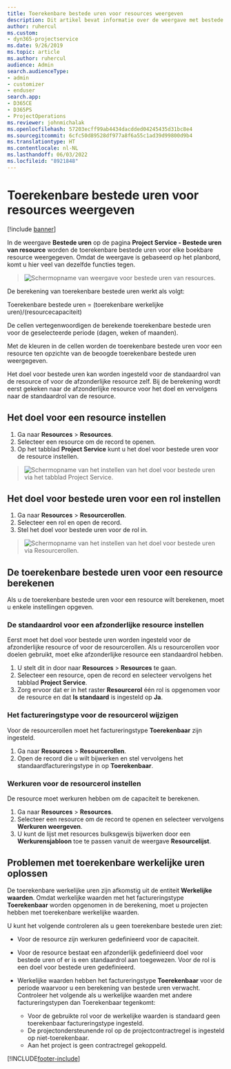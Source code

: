 ```yaml
---
title: Toerekenbare bestede uren voor resources weergeven
description: Dit artikel bevat informatie over de weergave met bestede uren van resources.
author: ruhercul
ms.custom:
- dyn365-projectservice
ms.date: 9/26/2019
ms.topic: article
ms.author: ruhercul
audience: Admin
search.audienceType:
- admin
- customizer
- enduser
search.app:
- D365CE
- D365PS
- ProjectOperations
ms.reviewer: johnmichalak
ms.openlocfilehash: 57203ecff99ab4434dacdded04245435d31bc8e4
ms.sourcegitcommit: 6cfc50d89528df977a8f6a55c1ad39d99800d9b4
ms.translationtype: HT
ms.contentlocale: nl-NL
ms.lasthandoff: 06/03/2022
ms.locfileid: "8921848"
---
```

# <a name="view-chargeable-utilization-for-resources"></a>Toerekenbare bestede uren voor resources weergeven

[!include [banner](../includes/psa-now-project-operations.md)]
 
In de weergave **Bestede uren** op de pagina **Project Service - Bestede uren van resource** worden de toerekenbare bestede uren voor elke boekbare resource weergegeven. Omdat de weergave is gebaseerd op het planbord, komt u hier veel van dezelfde functies tegen.

> ![Schermopname van weergave voor bestede uren van resources.](media/FAQ-utilization-1.png)
 

De berekening van toerekenbare bestede uren werkt als volgt:

   Toerekenbare bestede uren = (toerekenbare werkelijke uren)/(resourcecapaciteit)

De cellen vertegenwoordigen de berekende toerekenbare bestede uren voor de geselecteerde periode (dagen, weken of maanden).

Met de kleuren in de cellen worden de toerekenbare bestede uren voor een resource ten opzichte van de beoogde toerekenbare bestede uren weergegeven. 

Het doel voor bestede uren kan worden ingesteld voor de standaardrol van de resource of voor de afzonderlijke resource zelf. Bij de berekening wordt eerst gekeken naar de afzonderlijke resource voor het doel en vervolgens naar de standaardrol van de resource.

## <a name="set-target-on-a-resource"></a>Het doel voor een resource instellen

1. Ga naar **Resources** \> **Resources**. 
2. Selecteer een resource om de record te openen. 
3. Op het tabblad **Project Service** kunt u het doel voor bestede uren voor de resource instellen.

> ![Schermopname van het instellen van het doel voor bestede uren via het tabblad Project Service.](media/FAQ-utilization-2.png)
 
## <a name="set-target-utilization-on-a-role"></a>Het doel voor bestede uren voor een rol instellen

1. Ga naar **Resources** \> **Resourcerollen**. 
2. Selecteer een rol en open de record. 
3. Stel het doel voor bestede uren voor de rol in.

> ![Schermopname van het instellen van het doel voor bestede uren via Resourcerollen.](media/FAQ-utilization-3.png)
 
## <a name="calculate-chargeable-utilization-for-a-resource"></a>De toerekenbare bestede uren voor een resource berekenen

Als u de toerekenbare bestede uren voor een resource wilt berekenen, moet u enkele instellingen opgeven. 

### <a name="set-default-role-for-individual-resource"></a>De standaardrol voor een afzonderlijke resource instellen

Eerst moet het doel voor bestede uren worden ingesteld voor de afzonderlijke resource of voor de resourcerollen. Als u resourcerollen voor doelen gebruikt, moet elke afzonderlijke resource een standaardrol hebben. 

1. U stelt dit in door naar **Resources** \> **Resources** te gaan. 
2. Selecteer een resource, open de record en selecteer vervolgens het tabblad **Project Service**. 
3. Zorg ervoor dat er in het raster **Resourcerol** één rol is opgenomen voor de resource en dat **Is standaard** is ingesteld op **Ja**.
 
### <a name="change-billing-type-for-resource-role"></a>Het factureringstype voor de resourcerol wijzigen

Voor de resourcerollen moet het factureringstype **Toerekenbaar** zijn ingesteld. 

1. Ga naar **Resources** \> **Resourcerollen**. 
2. Open de record die u wilt bijwerken en stel vervolgens het standaardfactureringstype in op **Toerekenbaar**.

### <a name="set-working-hours-for-resource-role"></a>Werkuren voor de resourcerol instellen
 
De resource moet werkuren hebben om de capaciteit te berekenen. 

1. Ga naar **Resources** \> **Resources**. 
2. Selecteer een resource om de record te openen en selecteer vervolgens **Werkuren weergeven**. 
3. U kunt de lijst met resources bulksgewijs bijwerken door een **Werkurensjabloon** toe te passen vanuit de weergave **Resourcelijst**.

## <a name="troubleshooting-chargeable-actual-hours"></a>Problemen met toerekenbare werkelijke uren oplossen

De toerekenbare werkelijke uren zijn afkomstig uit de entiteit **Werkelijke waarden**. Omdat werkelijke waarden met het factureringstype **Toerekenbaar** worden opgenomen in de berekening, moet u projecten hebben met toerekenbare werkelijke waarden.

U kunt het volgende controleren als u geen toerekenbare bestede uren ziet:

- Voor de resource zijn werkuren gedefinieerd voor de capaciteit.
- Voor de resource bestaat een afzonderlijk gedefinieerd doel voor bestede uren of er is een standaardrol aan toegewezen. Voor de rol is een doel voor bestede uren gedefinieerd.
- Werkelijke waarden hebben het factureringstype **Toerekenbaar** voor de periode waarvoor u een berekening van bestede uren verwacht. Controleer het volgende als u werkelijke waarden met andere factureringstypen dan Toerekenbaar tegenkomt:

  - Voor de gebruikte rol voor de werkelijke waarden is standaard geen toerekenbaar factureringstype ingesteld.
  - De projectondersteunende rol op de projectcontractregel is ingesteld op niet-toerekenbaar.
  - Aan het project is geen contractregel gekoppeld.



[!INCLUDE[footer-include](../includes/footer-banner.md)]

